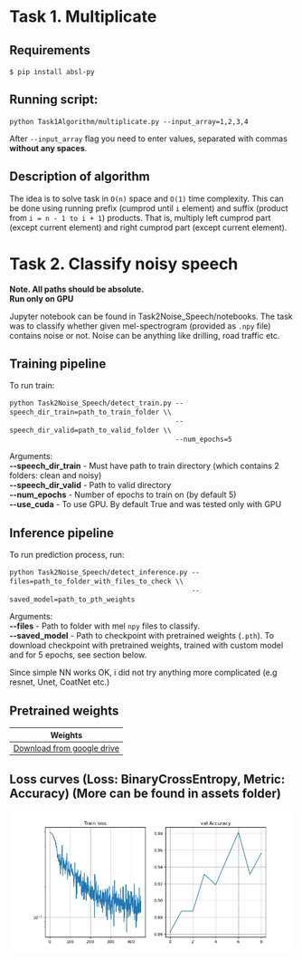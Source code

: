 # Task 1. Multiplicate
## Requirements
```
$ pip install absl-py
```
## Running script:
```
python Task1Algorithm/multiplicate.py --input_array=1,2,3,4
```
After ```--input_array``` flag you need to enter values, separated with commas **without any spaces**.

## Description of algorithm
The idea is to solve task in ```O(n)``` space and ```O(1)``` time complexity.
This can be done using running prefix (cumprod until ```i``` element) and suffix (product from ```i = n - 1 to i + 1```) products. That is, multiply left cumprod part (except current element) and right cumprod part (except current element).


# Task 2. Classify noisy speech
**Note. All paths should be absolute.** \
**Run only on GPU**

Jupyter notebook can be found in Task2Noise_Speech/notebooks.
The task was to classify whether given mel-spectrogram (provided as `.npy` file) contains noise or not. Noise can be anything like drilling, road traffic etc.
## Training pipeline
To run train:
```
python Task2Noise_Speech/detect_train.py --speech_dir_train=path_to_train_folder \\
                                         --speech_dir_valid=path_to_valid_folder \\
                                         --num_epochs=5
```
Arguments: \
**--speech_dir_train** - Must have path to train directory (which contains 2 folders: clean and noisy) \
**--speech_dir_valid** - Path to valid directory \
**--num_epochs** - Number of epochs to train on (by default 5) \
**--use_cuda** - To use GPU. By default True and was tested only with GPU

## Inference pipeline
To run prediction process, run:
```
python Task2Noise_Speech/detect_inference.py --files=path_to_folder_with_files_to_check \\
                                             --saved_model=path_to_pth_weights
```
Arguments: \
**--files** - Path to folder with mel `npy` files to classify. \
**--saved_model** - Path to checkpoint with pretrained weights (`.pth`).
To download checkpoint with pretrained weights, trained with custom model and for 5 epochs, see section below.

Since simple NN works OK, i did not try anything more complicated (e.g resnet, Unet, CoatNet etc.)
## Pretrained weights
|Weights |
|--------
|[Download from google drive](https://drive.google.com/file/d/1jyVVp9OnPUTnKKp-Y-LlpXX0Qm_fwytI/view?usp=sharing)

## Loss curves (Loss: BinaryCrossEntropy, Metric: Accuracy) (More can be found in assets folder)
![Step_450_epoch_4](Task2Noise_Speech/assets/Step_450_epoch_4.jpg)
